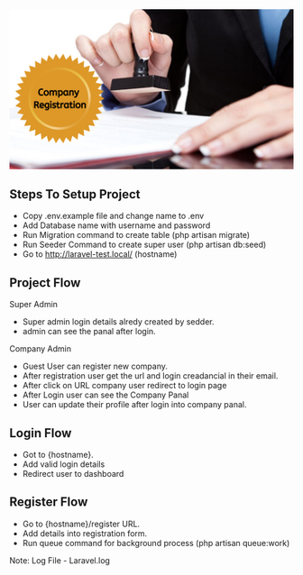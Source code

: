 <img src="/public/img/Company-Registration.png" alt="laravel-practice" />

## Steps To Setup Project

- Copy .env.example file and change name to .env
- Add Database name with username and password
- Run Migration command to create table (php artisan migrate)
- Run Seeder Command to create super user (php artisan db:seed)
- Go to http://laravel-test.local/ (hostname)

## Project Flow

Super Admin
- Super admin login details alredy created by sedder.
- admin can see the panal after login.

Company Admin
- Guest User can register new company.
- After registration user get the url and login creadancial in their email.
- After click on URL company user redirect to login page
- After Login user can see the Company Panal
- User can update their profile after login into company panal.

## Login Flow

- Got to {hostname}.
- Add valid login details
- Redirect user to dashboard

## Register Flow

- Go to {hostname}/register URL.
- Add details into registration form.
- Run queue command for background process (php artisan queue:work)


Note: Log File - Laravel.log